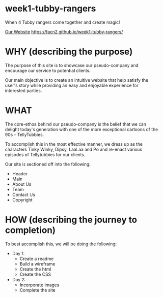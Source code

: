 # week1-tubby-rangers
When 4 Tubby rangers come together and create magic! 

<a href="https://facn2.github.io/week1-tubby-rangers/" target="_blank">Our Website</a>
https://facn2.github.io/week1-tubby-rangers/

# WHY (describing the purpose)
The purpose of this site is to showcase our pseudo-company and encourage our service to potential clients. 

Our main objective is to create an intuitive website that help satisfy the user's story while providing an easy and enjoyable experience for interested parties.


# WHAT

The core-ethos behind our pseudo-company is the belief that we can delight today's generation with one of the more exceptional cartoons of the 90s - TellyTubbies.

To accomplish this in the most effective manner, we dress up as the characters Tinky Winky, Dipsy, LaaLaa and Po and re-enact various episodes of Tellytubbies for our clients. 

Our site is sectioned off into the following:
  - Header
  - Main
  - About Us
  - Team
  - Contact Us
  - Copyright


# HOW (describing the journey to completion)
To best accomplish this, we will be doing the following:
- Day 1:
  - Create a readme
  - Build a wireframe
  - Create the html
  - Create the CSS
- Day 2:
  - Incorporate images
  - Complete the site
